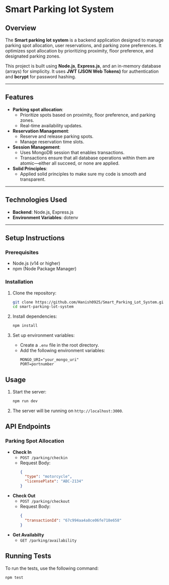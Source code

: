 # Smart Parking lot System

## Overview
The **Smart parking lot system** is a backend application designed to manage parking spot allocation, user reservations, and parking zone preferences. It optimizes spot allocation by prioritizing proximity, floor preference, and designated parking zones.

This project is built using **Node.js**, **Express.js**, and an in-memory database (arrays) for simplicity. It uses **JWT (JSON Web Tokens)** for authentication and **bcrypt** for password hashing.

---

## Features 
- **Parking spot allocation**:
  - Prioritize spots based on proximity, floor preference, and parking zones.
  - Real-time availability updates.
- **Reservation Management**:
  - Reserve and release parking spots.
  - Manage reservation time slots.
- **Session Management**:
  - Uses MongoDB session that enables transactions.
  - Transactions ensure that all database operations within them are atomic—either all succeed, or none are applied.
- **Solid Principles**:
  - Applied solid principles to make sure my code is smooth and transparent.

---

## Technologies Used
- **Backend**: Node.js, Express.js
- **Environment Variables**: dotenv

---

## Setup Instructions

### Prerequisites
- Node.js (v14 or higher)
- npm (Node Package Manager)

### Installation

1. Clone the repository:
   ```sh
   git clone https://github.com/Hanish0925/Smart_Parking_Lot_System.git
   cd smart-parking-lot-system
   ```

2. Install dependencies:
    ```sh
    npm install
    ```

3. Set up environment variables:
    - Create a `.env` file in the root directory.
    - Add the following environment variables:
        ```
        MONGO_URI="your_mongo_uri"
        PORT=portnumber

## Usage

1. Start the server:
    ```sh
    npm run dev
    ```

2. The server will be running on `http://localhost:3000`.

## API Endpoints

### Parking Spot Allocation

- **Check In**
    - `POST /parking/checkin`
    - Request Body:
        ```json
        {
          "type": "motorcycle",
          "licensePlate": "ABC-2134"
        }
        ```
- **Check Out**
    - `POST /parking/checkout`
    -  Request Body:
        ```json
        {
          "transactionId": "67c994aa4a8ce06fe718e658"
        }
        ```
- **Get Availabilty**
    - `GET /parking/availability`

## Running Tests

To run the tests, use the following command:
```sh
npm test